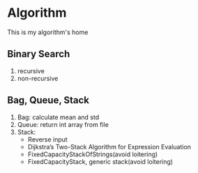# Algorithm
This is my algorithm's home

## Binary Search

1. recursive
2. non-recursive


## Bag, Queue, Stack

1. Bag: calculate mean and std
2. Queue: return int array from file
3. Stack: 
   * Reverse input 
   * Dijkstra’s Two-Stack Algorithm for Expression Evaluation
   * FixedCapacityStackOfStrings(avoid loitering)
   * FixedCapacityStack, generic stack(avoid loitering)